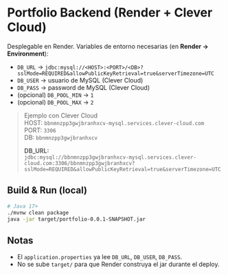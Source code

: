 # Portfolio Backend (Render + Clever Cloud)

Desplegable en Render. Variables de entorno necesarias (en **Render → Environment**):

- `DB_URL`  → `jdbc:mysql://<HOST>:<PORT>/<DB>?sslMode=REQUIRED&allowPublicKeyRetrieval=true&serverTimezone=UTC`
- `DB_USER` → usuario de MySQL (Clever Cloud)
- `DB_PASS` → password de MySQL (Clever Cloud)
- (opcional) `DB_POOL_MIN` → `1`
- (opcional) `DB_POOL_MAX` → `2`

> Ejemplo con Clever Cloud  
> HOST: `bbnmnzpp3gwjbranhxcv-mysql.services.clever-cloud.com`  
> PORT: `3306`  
> DB: `bbnmnzpp3gwjbranhxcv`  
>
> **DB_URL:**  
> `jdbc:mysql://bbnmnzpp3gwjbranhxcv-mysql.services.clever-cloud.com:3306/bbnmnzpp3gwjbranhxcv?sslMode=REQUIRED&allowPublicKeyRetrieval=true&serverTimezone=UTC`

## Build & Run (local)
```bash
# Java 17+
./mvnw clean package
java -jar target/portfolio-0.0.1-SNAPSHOT.jar
```

## Notas
- El `application.properties` ya lee `DB_URL`, `DB_USER`, `DB_PASS`.  
- No se sube `target/` para que Render construya el jar durante el deploy.
